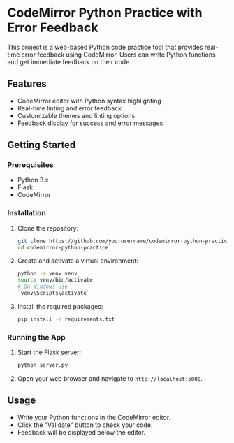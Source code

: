 # CodeMirror Python Practice with Error Feedback

This project is a web-based Python code practice tool that provides real-time error feedback using CodeMirror. Users can write Python functions and get immediate feedback on their code.

## Features

- CodeMirror editor with Python syntax highlighting
- Real-time linting and error feedback
- Customizable themes and linting options
- Feedback display for success and error messages

## Getting Started

### Prerequisites

- Python 3.x
- Flask
- CodeMirror

### Installation

1. Clone the repository:
    ```sh
    git clone https://github.com/yourusername/codemirror-python-practice.git
    cd codemirror-python-practice
    ```

2. Create and activate a virtual environment:
    ```sh
    python -m venv venv
    source venv/bin/activate  
    # On Windows use 
    `venv\Scripts\activate`
    ```

3. Install the required packages:
    ```sh
    pip install -r requirements.txt
    ```

### Running the App

1. Start the Flask server:
    ```sh
    python server.py
    ```

2. Open your web browser and navigate to `http://localhost:5000`.

## Usage

- Write your Python functions in the CodeMirror editor.
- Click the "Validate" button to check your code.
- Feedback will be displayed below the editor.
